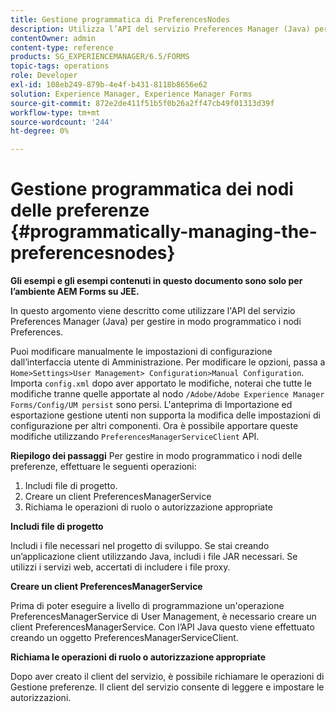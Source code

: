 ```yaml
---
title: Gestione programmatica di PreferencesNodes
description: Utilizza l’API del servizio Preferences Manager (Java) per gestire in modo programmatico i nodi delle preferenze.
contentOwner: admin
content-type: reference
products: SG_EXPERIENCEMANAGER/6.5/FORMS
topic-tags: operations
role: Developer
exl-id: 108eb249-879b-4e4f-b431-8118b8656e62
solution: Experience Manager, Experience Manager Forms
source-git-commit: 872e2de411f51b5f0b26a2ff47cb49f01313d39f
workflow-type: tm+mt
source-wordcount: '244'
ht-degree: 0%

---
```


# Gestione programmatica dei nodi delle preferenze {#programmatically-managing-the-preferencesnodes}

**Gli esempi e gli esempi contenuti in questo documento sono solo per l’ambiente AEM Forms su JEE.**

In questo argomento viene descritto come utilizzare l&#39;API del servizio Preferences Manager (Java) per gestire in modo programmatico i nodi Preferences.

Puoi modificare manualmente le impostazioni di configurazione dall’interfaccia utente di Amministrazione. Per modificare le opzioni, passa a `Home>Settings>User Management> Configuration>Manual Configuration`. Importa `config.xml` dopo aver apportato le modifiche, noterai che tutte le modifiche tranne quelle apportate al nodo `/Adobe/Adobe Experience Manager Forms/Config/UM persist` sono persi. L&#39;anteprima di Importazione ed esportazione gestione utenti non supporta la modifica delle impostazioni di configurazione per altri componenti. Ora è possibile apportare queste modifiche utilizzando `PreferencesManagerServiceClient` API.

**Riepilogo dei passaggi** Per gestire in modo programmatico i nodi delle preferenze, effettuare le seguenti operazioni:

1. Includi file di progetto.
1. Creare un client PreferencesManagerService
1. Richiama le operazioni di ruolo o autorizzazione appropriate

**Includi file di progetto**

Includi i file necessari nel progetto di sviluppo. Se stai creando un’applicazione client utilizzando Java, includi i file JAR necessari. Se utilizzi i servizi web, accertati di includere i file proxy.

**Creare un client PreferencesManagerService**

Prima di poter eseguire a livello di programmazione un&#39;operazione PreferencesManagerService di User Management, è necessario creare un client PreferencesManagerService. Con l’API Java questo viene effettuato creando un oggetto PreferencesManagerServiceClient.

**Richiama le operazioni di ruolo o autorizzazione appropriate**

Dopo aver creato il client del servizio, è possibile richiamare le operazioni di Gestione preferenze. Il client del servizio consente di leggere e impostare le autorizzazioni.
